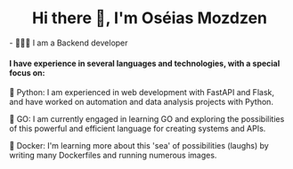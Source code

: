 <h1 align="center">Hi there 👋, I'm Oséias Mozdzen</h1>
- 👨🏽‍💻 I am a Backend developer

#### I have experience in several languages and technologies, with a special focus on:
🐍 Python: I am experienced in web development with FastAPI and Flask, and have worked on automation and data analysis projects with Python.

👋 GO: I am currently engaged in learning GO and exploring the possibilities of this powerful and efficient language for creating systems and APIs.

🐋 Docker: I'm learning more about this 'sea' of possibilities (laughs) by writing many Dockerfiles and running numerous images.
